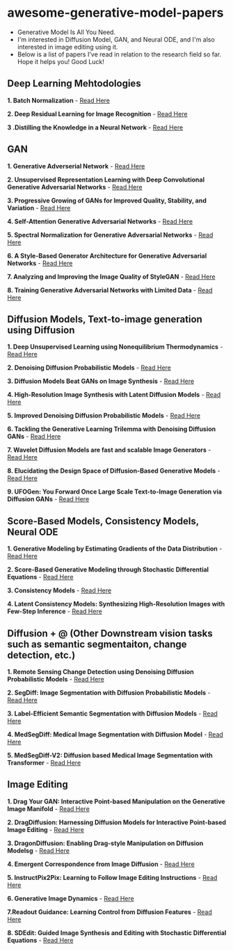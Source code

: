 awesome-generative-model-papers
====================
- Generative Model Is All You Need.
- I'm interested in Diffusion Model, GAN, and Neural ODE, and I'm also interested in image editing using it.
- Below is a list of papers I've read in relation to the research field so far. Hope it helps you! Good Luck!
  
Deep Learning Mehtodologies
-----
**1. Batch Normalization** - [Read Here](https://arxiv.org/abs/1502.03167)

**2. Deep Residual Learning for Image Recognition** - [Read Here](https://www.cv-foundation.org/openaccess/content_cvpr_2016/papers/He_Deep_Residual_Learning_CVPR_2016_paper.pdf)

**3 .Distilling the Knowledge in a Neural Network** - [Read Here](https://arxiv.org/abs/1502.03167)

GAN
-----------------
**1. Generative Adverserial Network** - [Read Here](https://arxiv.org/abs/1406.2661)

**2. Unsupervised Representation Learning with Deep Convolutional Generative Adversarial Networks** - [Read Here](https://arxiv.org/abs/1511.06434)

**3. Progressive Growing of GANs for Improved Quality, Stability, and Variation** - [Read Here](https://research.nvidia.com/sites/default/files/pubs/2017-10_Progressive-Growing-of/karras2018iclr-paper.pdf)

**4. Self-Attention Generative Adversarial Networks** - [Read Here](https://arxiv.org/abs/1805.08318)

**5. Spectral Normalization for Generative Adversarial Networks** - [Read Here](https://arxiv.org/abs/1802.05957)

**6. A Style-Based Generator Architecture for Generative Adversarial Networks** - [Read Here](https://arxiv.org/abs/1812.04948)

**7. Analyzing and Improving the Image Quality of StyleGAN** - [Read Here](https://arxiv.org/abs/1912.04958)

**8. Training Generative Adversarial Networks with Limited Data** - [Read Here](https://arxiv.org/abs/2006.06676)


Diffusion Models, Text-to-image generation using Diffusion
-------
**1. Deep Unsupervised Learning using Nonequilibrium Thermodynamics** - [Read Here](https://arxiv.org/abs/1503.03585)

**2. Denoising Diffusion Probabilistic Models** - [Read Here](https://arxiv.org/abs/2006.11239)

**3. Diffusion Models Beat GANs on Image Synthesis** - [Read Here](https://arxiv.org/abs/2105.05233)

**4. High-Resolution Image Synthesis with Latent Diffusion Models** - [Read Here](https://arxiv.org/abs/2112.10752)

**5. Improved Denoising Diffusion Probabilistic Models** - [Read Here](https://arxiv.org/abs/2102.09672)

**6. Tackling the Generative Learning Trilemma with Denoising Diffusion GANs** - [Read Here](https://arxiv.org/abs/2112.07804)

**7. Wavelet Diffusion Models are fast and scalable Image Generators** - [Read Here](https://arxiv.org/abs/2211.16152)

**8. Elucidating the Design Space of Diffusion-Based Generative Models** - [Read Here](https://arxiv.org/abs/2206.00364)

**9. UFOGen: You Forward Once Large Scale Text-to-Image Generation via Diffusion GANs** - [Read Here](https://arxiv.org/abs/2311.09257)

Score-Based Models, Consistency Models, Neural ODE 
----
**1. Generative Modeling by Estimating Gradients of the Data Distribution** - [Read Here](https://arxiv.org/abs/1907.05600) 

**2. Score-Based Generative Modeling through Stochastic Differential Equations** - [Read Here](https://arxiv.org/abs/2011.13456)

**3. Consistency Models** - [Read Here](https://arxiv.org/abs/2303.01469)

**4. Latent Consistency Models: Synthesizing High-Resolution Images with Few-Step Inference** - [Read Here](https://arxiv.org/abs/2310.04378)

Diffusion + @ (Other Downstream vision tasks such as semantic segmentaiton, change detection, etc.)
--- 
**1. Remote Sensing Change Detection using Denoising Diffusion Probabilistic Models** - [Read Here](https://arxiv.org/abs/2206.11892)

**2. SegDiff: Image Segmentation with Diffusion Probabilistic Models** - [Read Here](https://arxiv.org/abs/2112.00390)

**3. Label-Efficient Semantic Segmentation with Diffusion Models** - [Read Here](https://arxiv.org/abs/2112.03126)

**4. MedSegDiff: Medical Image Segmentation with Diffusion Model** - [Read Here](https://arxiv.org/abs/2301.11798)

**5. MedSegDiff-V2: Diffusion based Medical Image Segmentation with Transformer** - [Read Here](https://arxiv.org/abs/2301.11798)

Image Editing 
----
**1. Drag Your GAN: Interactive Point-based Manipulation on the Generative Image Manifold** - [Read Here](https://arxiv.org/abs/2305.10973)

**2. DragDiffusion: Harnessing Diffusion Models for Interactive Point-based Image Editing** - [Read Here](https://arxiv.org/abs/2306.14435)

**3. DragonDiffusion: Enabling Drag-style Manipulation on Diffusion Modelsg** - [Read Here](https://arxiv.org/abs/2307.02421)

**4. Emergent Correspondence from Image Diffusion** - [Read Here](https://arxiv.org/abs/2306.03881)

**5. InstructPix2Pix: Learning to Follow Image Editing Instructions** - [Read Here](https://arxiv.org/abs/2306.03881)

**6. Generative Image Dynamics** - [Read Here](https://arxiv.org/abs/2306.03881)

**7.Readout Guidance: Learning Control from Diffusion Features** - [Read Here](https://arxiv.org/abs/2312.02150)

**8. SDEdit: Guided Image Synthesis and Editing with Stochastic Differential Equations** - [Read Here](https://arxiv.org/abs/2108.01073)
